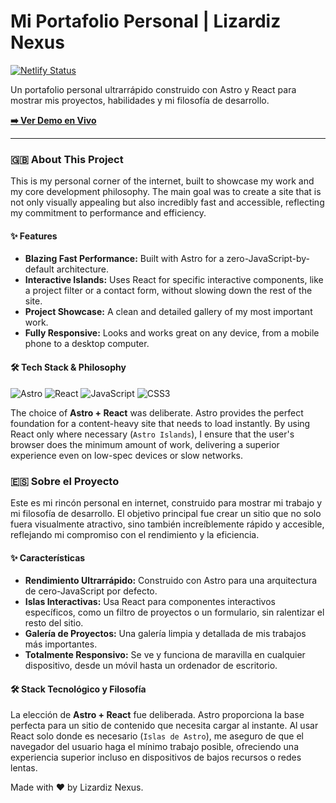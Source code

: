 # Mi Portafolio Personal | Lizardiz Nexus

[![Netlify Status](https://api.netlify.com/api/v1/badges/b3574053-11d9-4bfe-b90e-1d84709a7634/deploy-status)](https://app.netlify.com/projects/lizardiznexus/deploys)

Un portafolio personal ultrarrápido construido con Astro y React para mostrar mis proyectos, habilidades y mi filosofía de desarrollo.

**[➡️ Ver Demo en Vivo](https://lizardiznexus.netlify.app/)**

---

### 🇬🇧 About This Project

This is my personal corner of the internet, built to showcase my work and my core development philosophy. The main goal was to create a site that is not only visually appealing but also incredibly fast and accessible, reflecting my commitment to performance and efficiency.

#### ✨ Features

* **Blazing Fast Performance:** Built with Astro for a zero-JavaScript-by-default architecture.
* **Interactive Islands:** Uses React for specific interactive components, like a project filter or a contact form, without slowing down the rest of the site.
* **Project Showcase:** A clean and detailed gallery of my most important work.
* **Fully Responsive:** Looks and works great on any device, from a mobile phone to a desktop computer.

#### 🛠️ Tech Stack & Philosophy

<p>
  <img alt="Astro" src="https://img.shields.io/badge/Astro-FF5D01?style=for-the-badge&logo=astro&logoColor=white"/>
  <img alt="React" src="https://img.shields.io/badge/React-20232A?style=for-the-badge&logo=react&logoColor=61DAFB"/>
  <img alt="JavaScript" src="https://img.shields.io/badge/TypeScript-007ACC?style=for-the-badge&logo=javascript&logoColor=white"/>
  <img alt="CSS3" src="https://img.shields.io/badge/CSS3-1572B6?style=for-the-badge&logo=css3&logoColor=white"/>
</p>

The choice of **Astro + React** was deliberate. Astro provides the perfect foundation for a content-heavy site that needs to load instantly. By using React only where necessary (`Astro Islands`), I ensure that the user's browser does the minimum amount of work, delivering a superior experience even on low-spec devices or slow networks.

### 🇪🇸 Sobre el Proyecto

Este es mi rincón personal en internet, construido para mostrar mi trabajo y mi filosofía de desarrollo. El objetivo principal fue crear un sitio que no solo fuera visualmente atractivo, sino también increíblemente rápido y accesible, reflejando mi compromiso con el rendimiento y la eficiencia.

#### ✨ Características

* **Rendimiento Ultrarrápido:** Construido con Astro para una arquitectura de cero-JavaScript por defecto.
* **Islas Interactivas:** Usa React para componentes interactivos específicos, como un filtro de proyectos o un formulario, sin ralentizar el resto del sitio.
* **Galería de Proyectos:** Una galería limpia y detallada de mis trabajos más importantes.
* **Totalmente Responsivo:** Se ve y funciona de maravilla en cualquier dispositivo, desde un móvil hasta un ordenador de escritorio.

#### 🛠️ Stack Tecnológico y Filosofía

La elección de **Astro + React** fue deliberada. Astro proporciona la base perfecta para un sitio de contenido que necesita cargar al instante. Al usar React solo donde es necesario (`Islas de Astro`), me aseguro de que el navegador del usuario haga el mínimo trabajo posible, ofreciendo una experiencia superior incluso en dispositivos de bajos recursos o redes lentas.


Made with ❤️ by Lizardiz Nexus.
